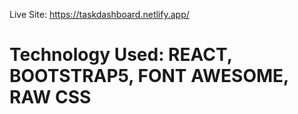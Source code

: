 Live Site: https://taskdashboard.netlify.app/

# Technology Used: REACT, BOOTSTRAP5, FONT AWESOME, RAW CSS
